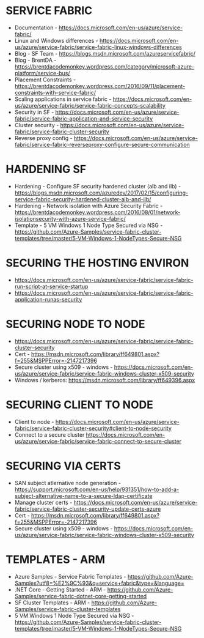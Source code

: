 # SERVICE FABRIC
* Documentation - https://docs.microsoft.com/en-us/azure/service-fabric/
* Linux and Windows differences - https://docs.microsoft.com/en-us/azure/service-fabric/service-fabric-linux-windows-differences
* Blog - SF Team - https://blogs.msdn.microsoft.com/azureservicefabric/
* Blog - BrentDA - <https://brentdacodemonkey.wordpress.com/category/microsoft-azure-platform/service-bus/>
* Placement Constraints - https://brentdacodemonkey.wordpress.com/2016/09/11/placement-constraints-with-service-fabric/
* Scaling applications in service fabric -  https://docs.microsoft.com/en-us/azure/service-fabric/service-fabric-concepts-scalability
* Security in SF - https://docs.microsoft.com/en-us/azure/service-fabric/service-fabric-application-and-service-security
* Cluster security - https://docs.microsoft.com/en-us/azure/service-fabric/service-fabric-cluster-security
* Reverse proxy config - https://docs.microsoft.com/en-us/azure/service-fabric/service-fabric-reverseproxy-configure-secure-communication


# HARDENING SF
* Hardening - Configure SF security hardened cluster (alb and ilb) - https://blogs.msdn.microsoft.com/azuredev/2017/02/15/configuring-service-fabric-security-hardened-cluster-alb-and-ilb/
* Hardening - Network isolation with Azure Security Fabric - https://brentdacodemonkey.wordpress.com/2016/08/01/network-isolationsecurity-with-azure-service-fabric/
* Template - 5 VM Windows 1 Node Type Secured via NSG - https://github.com/Azure-Samples/service-fabric-cluster-templates/tree/master/5-VM-Windows-1-NodeTypes-Secure-NSG

# SECURING THE HOSTING ENVIRON
* https://docs.microsoft.com/en-us/azure/service-fabric/service-fabric-run-script-at-service-startup
* https://docs.microsoft.com/en-us/azure/service-fabric/service-fabric-application-runas-security

# SECURING NODE TO NODE
* https://docs.microsoft.com/en-us/azure/service-fabric/service-fabric-cluster-security
* Cert - https://msdn.microsoft.com/library/ff649801.aspx?f=255&MSPPError=-2147217396
* Secure cluster using x509 - windows - https://docs.microsoft.com/en-us/azure/service-fabric/service-fabric-windows-cluster-x509-security
* Windows / kerberos: https://msdn.microsoft.com/library/ff649396.aspx

# SECURING CLIENT TO NODE
* Client to node - https://docs.microsoft.com/en-us/azure/service-fabric/service-fabric-cluster-security#client-to-node-security
* Connect to a secure cluster https://docs.microsoft.com/en-us/azure/service-fabric/service-fabric-connect-to-secure-cluster

# SECURING VIA CERTS
* SAN subject atlernative node generation - https://support.microsoft.com/en-us/help/931351/how-to-add-a-subject-alternative-name-to-a-secure-ldap-certificate
* Manage cluster certs - https://docs.microsoft.com/en-us/azure/service-fabric/service-fabric-cluster-security-update-certs-azure
* Cert - https://msdn.microsoft.com/library/ff649801.aspx?f=255&MSPPError=-2147217396
* Secure cluster using x509 - windows - https://docs.microsoft.com/en-us/azure/service-fabric/service-fabric-windows-cluster-x509-security

# TEMPLATES - ARM
* Azure Samples - Service Fabric Templates - <https://github.com/Azure-Samples?utf8=%E2%9C%93&q=service+fabric&type=&language=>
* .NET Core - Getting Started - ARM - https://github.com/Azure-Samples/service-fabric-dotnet-core-getting-started
* SF Cluster Templates - ARM - https://github.com/Azure-Samples/service-fabric-cluster-templates
* 5 VM Windows 1 Node Type Secured via NSG - <https://github.com/Azure-Samples/service-fabric-cluster-templates/tree/master/5-VM-Windows-1-NodeTypes-Secure-NSG>
